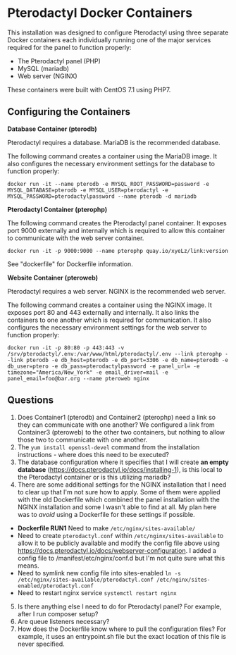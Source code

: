 # Pterodactyl Docker Containers
This installation was designed to configure Pterodactyl using three separate Docker containers each individually running one of the major services required for the panel to function properly:

- The Pterodactyl panel (PHP)  
- MySQL (mariadb)  
- Web server (NGINX)

These containers were built with CentOS 7.1 using PHP7.

## Configuring the Containers

**Database Container (pterodb)**

Pterodactyl requires a database. MariaDB is the recommended database.

The following command creates a container using the MariaDB image. It also configures the necessary environment settings for the database to function properly:

`docker run -it --name pterodb -e MYSQL_ROOT_PASSWORD=password -e MYSQL_DATABASE=pterodb -e MYSQL_USER=pterodactyl -e MYSQL_PASSWORD=pterodactylpassword --name pterodb -d mariadb`

**Pterodactyl Container (pterophp)**

The following command creates the Pterodactyl panel container. It exposes port 9000 externally and internally which is required to allow this container to communicate with the web server container.

`docker run -it -p 9000:9000 --name pterophp quay.io/xyeLz/link:version`

See "dockerfile" for Dockerfile information.

**Website Container (pteroweb)**

Pterodactyl requires a web server. NGINX is the recommended web server.

The following command creates a container using the NGINX image. It exposes port 80 and 443 externally and internally. It also links the containers to one another which is required for communication. It also configures the necessary environment settings for the web server to function properly:

`docker run -it -p 80:80 -p 443:443 -v /srv/pterodactyl/.env:/var/www/html/pterodactyl/.env --link pterophp --link pterodb -e db_host=pterodb -e db_port=3306 -e db_name=pterodb -e db_user=ptero -e db_pass=pterodactylpassword -e panel_url= -e timezone="America/New_York" -e email_driver=mail -e panel_email=foo@bar.org --name pteroweb nginx`

## Questions

1) Does Container1 (pterodb) and Container2 (pterophp) need a link so they can communicate with one another? We configured a link from Container3 (pteroweb) to the other two containers, but nothing to allow those two to communicate with one another.  
2) The `yum install openssl-devel` command from the installation instructions - where does this need to be executed?  
3) The database configuration where it specifies that I will create **an empty database** (https://docs.pterodactyl.io/docs/installing-1), is this local to the Pterodactyl container or is this utilizing mariadb?  
4) There are some additional settings for the NGINX installation that I need to clear up that I'm not sure how to apply. Some of them were applied with the old Dockerfile which combined the panel installation with the NGINX installation and some I wasn't able to find at all. My plan here was to *avoid* using a Dockerfile for these settings if possible.  
- **Dockerfile RUN1** Need to make `/etc/nginx/sites-available/`
- Need to create `pterodactyl.conf` within `/etc/nginx/sites-available` to allow it to be publicly available and modify the config file above using https://docs.pterodactyl.io/docs/webserver-configuration. I added a config file to /manifest/etc/nginx/conf.d but I'm not quite sure what this means.
- Need to symlink new config file into sites-enabled `ln -s /etc/nginx/sites-available/pterodactyl.conf /etc/nginx/sites-enabled/pterodactyl.conf`
- Need to restart nginx service `systemctl restart nginx`  

5) Is there anything else I need to do for Pterodactyl panel? For example, after I run composer setup?  
6) Are queue listeners necessary?  
7) How does the Dockerfile know where to pull the configuration files? For example, it uses an entrypoint.sh file but the exact location of this file is never specified.
